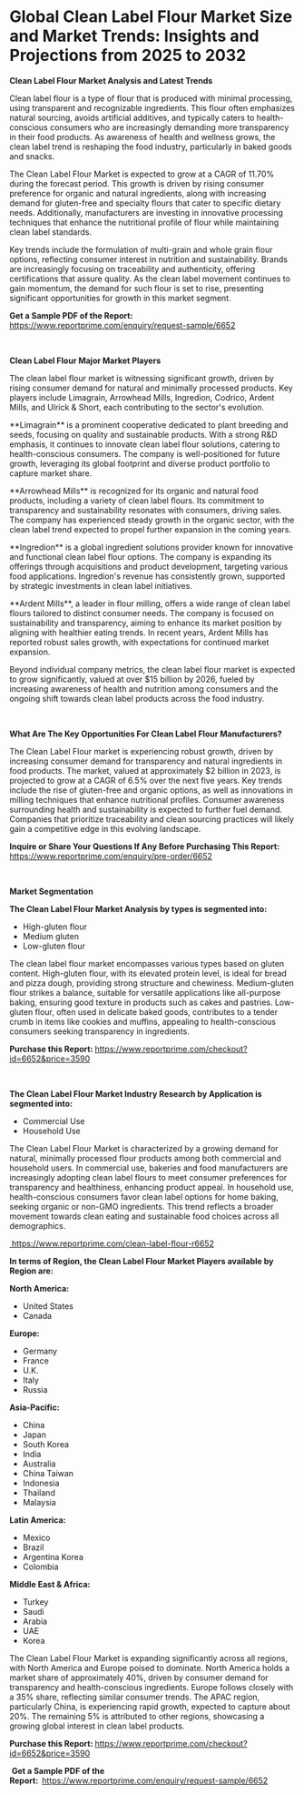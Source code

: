 <p><h1>Global Clean Label Flour Market Size and Market Trends: Insights and Projections from 2025 to 2032</h1></p><p><strong>Clean Label Flour Market Analysis and Latest Trends</strong></p>
<p><p>Clean label flour is a type of flour that is produced with minimal processing, using transparent and recognizable ingredients. This flour often emphasizes natural sourcing, avoids artificial additives, and typically caters to health-conscious consumers who are increasingly demanding more transparency in their food products. As awareness of health and wellness grows, the clean label trend is reshaping the food industry, particularly in baked goods and snacks.</p><p>The Clean Label Flour Market is expected to grow at a CAGR of 11.70% during the forecast period. This growth is driven by rising consumer preference for organic and natural ingredients, along with increasing demand for gluten-free and specialty flours that cater to specific dietary needs. Additionally, manufacturers are investing in innovative processing techniques that enhance the nutritional profile of flour while maintaining clean label standards.</p><p>Key trends include the formulation of multi-grain and whole grain flour options, reflecting consumer interest in nutrition and sustainability. Brands are increasingly focusing on traceability and authenticity, offering certifications that assure quality. As the clean label movement continues to gain momentum, the demand for such flour is set to rise, presenting significant opportunities for growth in this market segment.</p></p>
<p><strong>Get a Sample PDF of the Report:&nbsp;</strong> <a href="https://www.reportprime.com/enquiry/request-sample/6652?utm_campaign=4532&utm_medium=2&utm_source=Github&utm_content=ia&utm_term=16052025&utm_id=clean-label-flour">https://www.reportprime.com/enquiry/request-sample/6652</a></p>
<p>&nbsp;</p>
<p><strong>Clean Label Flour Major Market Players</strong></p>
<p><p>The clean label flour market is witnessing significant growth, driven by rising consumer demand for natural and minimally processed products. Key players include Limagrain, Arrowhead Mills, Ingredion, Codrico, Ardent Mills, and Ulrick & Short, each contributing to the sector's evolution.</p><p>**Limagrain** is a prominent cooperative dedicated to plant breeding and seeds, focusing on quality and sustainable products. With a strong R&D emphasis, it continues to innovate clean label flour solutions, catering to health-conscious consumers. The company is well-positioned for future growth, leveraging its global footprint and diverse product portfolio to capture market share.</p><p>**Arrowhead Mills** is recognized for its organic and natural food products, including a variety of clean label flours. Its commitment to transparency and sustainability resonates with consumers, driving sales. The company has experienced steady growth in the organic sector, with the clean label trend expected to propel further expansion in the coming years.</p><p>**Ingredion** is a global ingredient solutions provider known for innovative and functional clean label flour options. The company is expanding its offerings through acquisitions and product development, targeting various food applications. Ingredion's revenue has consistently grown, supported by strategic investments in clean label initiatives.</p><p>**Ardent Mills**, a leader in flour milling, offers a wide range of clean label flours tailored to distinct consumer needs. The company is focused on sustainability and transparency, aiming to enhance its market position by aligning with healthier eating trends. In recent years, Ardent Mills has reported robust sales growth, with expectations for continued market expansion.</p><p>Beyond individual company metrics, the clean label flour market is expected to grow significantly, valued at over $15 billion by 2026, fueled by increasing awareness of health and nutrition among consumers and the ongoing shift towards clean label products across the food industry.</p></p>
<p>&nbsp;</p>
<p><strong>What Are The Key Opportunities For Clean Label Flour Manufacturers?</strong></p>
<p><p>The Clean Label Flour market is experiencing robust growth, driven by increasing consumer demand for transparency and natural ingredients in food products. The market, valued at approximately $2 billion in 2023, is projected to grow at a CAGR of 6.5% over the next five years. Key trends include the rise of gluten-free and organic options, as well as innovations in milling techniques that enhance nutritional profiles. Consumer awareness surrounding health and sustainability is expected to further fuel demand. Companies that prioritize traceability and clean sourcing practices will likely gain a competitive edge in this evolving landscape.</p></p>
<p><strong>Inquire or Share Your Questions If Any Before Purchasing This Report:</strong> <a href="https://www.reportprime.com/enquiry/pre-order/6652?utm_campaign=4532&utm_medium=2&utm_source=Github&utm_content=ia&utm_term=16052025&utm_id=clean-label-flour">https://www.reportprime.com/enquiry/pre-order/6652</a></p>
<p>&nbsp;</p>
<p><strong>Market Segmentation</strong></p>
<p><strong>The Clean Label Flour Market Analysis by types is segmented into:</strong></p>
<p><ul><li>High-gluten flour</li><li>Medium gluten</li><li>Low-gluten flour</li></ul></p>
<p><p>The clean label flour market encompasses various types based on gluten content. High-gluten flour, with its elevated protein level, is ideal for bread and pizza dough, providing strong structure and chewiness. Medium-gluten flour strikes a balance, suitable for versatile applications like all-purpose baking, ensuring good texture in products such as cakes and pastries. Low-gluten flour, often used in delicate baked goods, contributes to a tender crumb in items like cookies and muffins, appealing to health-conscious consumers seeking transparency in ingredients.</p></p>
<p><strong>Purchase this Report:&nbsp;</strong><a href="https://www.reportprime.com/checkout?id=6652&price=3590&utm_campaign=4532&utm_medium=2&utm_source=Github&utm_content=ia&utm_term=16052025&utm_id=clean-label-flour">https://www.reportprime.com/checkout?id=6652&price=3590</a></p>
<p>&nbsp;</p>
<p><strong>The Clean Label Flour Market Industry Research by Application is segmented into:</strong></p>
<p><ul><li>Commercial Use</li><li>Household Use</li></ul></p>
<p><p>The Clean Label Flour Market is characterized by a growing demand for natural, minimally processed flour products among both commercial and household users. In commercial use, bakeries and food manufacturers are increasingly adopting clean label flours to meet consumer preferences for transparency and healthiness, enhancing product appeal. In household use, health-conscious consumers favor clean label options for home baking, seeking organic or non-GMO ingredients. This trend reflects a broader movement towards clean eating and sustainable food choices across all demographics.</p></p>
<p><a href="https://www.reportprime.com/clean-label-flour-r6652?utm_campaign=4532&utm_medium=2&utm_source=Github&utm_content=ia&utm_term=16052025&utm_id=clean-label-flour">&nbsp;https://www.reportprime.com/clean-label-flour-r6652</a></p>
<p><strong>In terms of Region, the Clean Label Flour Market Players available by Region are:</strong></p>
<p>
    <p> <strong> North America: </strong>
        <ul>
            <li>United States</li>
            <li>Canada</li>
        </ul>
        </p> 
    <p> <strong> Europe: </strong>
        <ul>
            <li>Germany</li>
            <li>France</li>
            <li>U.K.</li>
            <li>Italy</li>
            <li>Russia</li>
        </ul>
        </p> 
    <p> <strong> Asia-Pacific: </strong>
        <ul>
            <li>China</li>
            <li>Japan</li>
            <li>South Korea</li>
            <li>India</li>
            <li>Australia</li>
            <li>China Taiwan</li>
            <li>Indonesia</li>
            <li>Thailand</li>
            <li>Malaysia</li>
        </ul>
        </p> 
    <p> <strong> Latin America: </strong>
        <ul>
            <li>Mexico</li>
            <li>Brazil</li>
            <li>Argentina Korea</li>
            <li>Colombia</li>
        </ul>
        </p> 
    <p> <strong> Middle East & Africa: </strong>
        <ul>
            <li>Turkey</li>
            <li>Saudi</li>
            <li>Arabia</li>
            <li>UAE</li>
            <li>Korea</li>
        </ul>
    </p>
    </p>
<p><p>The Clean Label Flour Market is expanding significantly across all regions, with North America and Europe poised to dominate. North America holds a market share of approximately 40%, driven by consumer demand for transparency and health-conscious ingredients. Europe follows closely with a 35% share, reflecting similar consumer trends. The APAC region, particularly China, is experiencing rapid growth, expected to capture about 20%. The remaining 5% is attributed to other regions, showcasing a growing global interest in clean label products.</p></p>
<p><strong>Purchase this Report: </strong><a href="https://www.reportprime.com/checkout?id=6652&price=3590&utm_campaign=4532&utm_medium=2&utm_source=Github&utm_content=ia&utm_term=16052025&utm_id=clean-label-flour">https://www.reportprime.com/checkout?id=6652&price=3590</a></p>
<p>&nbsp;<strong>Get a Sample PDF of the Report:&nbsp;&nbsp;</strong><a href="https://www.reportprime.com/enquiry/request-sample/6652?utm_campaign=4532&utm_medium=2&utm_source=Github&utm_content=ia&utm_term=16052025&utm_id=clean-label-flour">https://www.reportprime.com/enquiry/request-sample/6652</a></p>
<p><strong></strong></p>
<p><p></p><p></p><p></p></p>